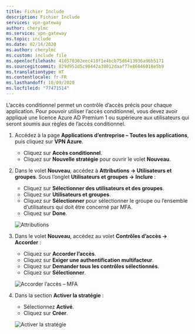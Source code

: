 ```yaml
---
title: Fichier Include
description: Fichier Include
services: vpn-gateway
author: cherylmc
ms.service: vpn-gateway
ms.topic: include
ms.date: 02/14/2020
ms.author: cherylmc
ms.custom: include file
ms.openlocfilehash: 410570302eec418f1e4bcb75d6413936a96b5171
ms.sourcegitcommit: 829d951d5c90442a38012daaf77e86046018e5b9
ms.translationtype: HT
ms.contentlocale: fr-FR
ms.lasthandoff: 10/09/2020
ms.locfileid: "77471514"
---
```

L’accès conditionnel permet un contrôle d’accès précis pour chaque application. Pour pouvoir utiliser l’accès conditionnel, vous devez avoir appliqué une licence Azure AD Premium 1 ou supérieure aux utilisateurs qui seront soumis aux règles de l’accès conditionnel.

1. Accédez à la page **Applications d’entreprise – Toutes les applications**, puis cliquez sur **VPN Azure**.

   - Cliquez sur **Accès conditionnel**.
   - Cliquez sur **Nouvelle stratégie** pour ouvrir le volet **Nouveau**.
2. Dans le volet **Nouveau**, accédez à **Attributions -> Utilisateurs et groupes**. Sous l’onglet **Utilisateurs et groupes ->** **Inclure** :

   - Cliquez sur **Sélectionner des utilisateurs et des groupes**.
   - Cliquez sur **Utilisateurs et groupes**.
   - Cliquez sur **Sélectionner** pour sélectionner le groupe ou l’ensemble d’utilisateurs qui doit être concerné par MFA.
   - Cliquez sur **Done**.

   ![Attributions](./media/vpn-gateway-vwan-openvpn-azure-ad-mfa/mfa-ca-assignments.png)
3. Dans le volet **Nouveau**, accédez au volet **Contrôles d’accès -> Accorder** :

   - Cliquez sur **Accorder l’accès**.
   - Cliquez sur **Exiger une authentification multifacteur**.
   - Cliquez sur **Demander tous les contrôles sélectionnés**.
   - Cliquez sur **Sélectionner**.
   
   ![Accorder l’accès – MFA](./media/vpn-gateway-vwan-openvpn-azure-ad-mfa/mfa-ca-grant-mfa.png)
4. Dans la section **Activer la stratégie** :

   - Sélectionnez **Activé**.
   - Cliquez sur **Créer**.

   ![Activer la stratégie](./media/vpn-gateway-vwan-openvpn-azure-ad-mfa/mfa-ca-enable-policy.png)